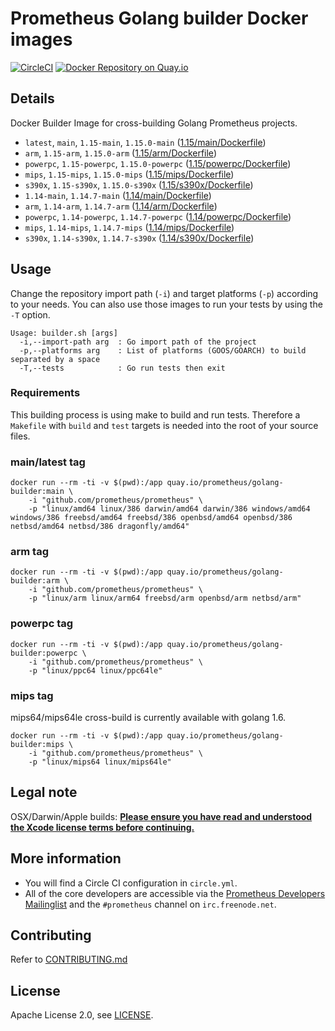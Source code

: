 # Prometheus Golang builder Docker images

[![CircleCI](https://circleci.com/gh/prometheus/golang-builder/tree/master.svg?style=shield)][circleci]
[![Docker Repository on Quay.io](https://quay.io/repository/prometheus/golang-builder/status)][quayio]

## Details

Docker Builder Image for cross-building Golang Prometheus projects.

- `latest`, `main`, `1.15-main`, `1.15.0-main` ([1.15/main/Dockerfile](1.15/main/Dockerfile))
- `arm`, `1.15-arm`, `1.15.0-arm` ([1.15/arm/Dockerfile](1.15/arm/Dockerfile))
- `powerpc`, `1.15-powerpc`, `1.15.0-powerpc` ([1.15/powerpc/Dockerfile](1.15/powerpc/Dockerfile))
- `mips`, `1.15-mips`, `1.15.0-mips` ([1.15/mips/Dockerfile](1.15/mips/Dockerfile))
- `s390x`, `1.15-s390x`, `1.15.0-s390x` ([1.15/s390x/Dockerfile](1.15/s390x/Dockerfile))
- `1.14-main`, `1.14.7-main` ([1.14/main/Dockerfile](1.14/main/Dockerfile))
- `arm`, `1.14-arm`, `1.14.7-arm` ([1.14/arm/Dockerfile](1.14/arm/Dockerfile))
- `powerpc`, `1.14-powerpc`, `1.14.7-powerpc` ([1.14/powerpc/Dockerfile](1.14/powerpc/Dockerfile))
- `mips`, `1.14-mips`, `1.14.7-mips` ([1.14/mips/Dockerfile](1.14/mips/Dockerfile))
- `s390x`, `1.14-s390x`, `1.14.7-s390x` ([1.14/s390x/Dockerfile](1.14/s390x/Dockerfile))

## Usage

Change the repository import path (`-i`) and target platforms (`-p`) according to your needs.
You can also use those images to run your tests by using the `-T` option.

```
Usage: builder.sh [args]
  -i,--import-path arg  : Go import path of the project
  -p,--platforms arg    : List of platforms (GOOS/GOARCH) to build separated by a space
  -T,--tests            : Go run tests then exit
```

### Requirements

This building process is using make to build and run tests.
Therefore a `Makefile` with `build` and `test` targets is needed into the root of your source files.

### main/latest tag

```
docker run --rm -ti -v $(pwd):/app quay.io/prometheus/golang-builder:main \
    -i "github.com/prometheus/prometheus" \
    -p "linux/amd64 linux/386 darwin/amd64 darwin/386 windows/amd64 windows/386 freebsd/amd64 freebsd/386 openbsd/amd64 openbsd/386 netbsd/amd64 netbsd/386 dragonfly/amd64"
```

### arm tag

```
docker run --rm -ti -v $(pwd):/app quay.io/prometheus/golang-builder:arm \
    -i "github.com/prometheus/prometheus" \
    -p "linux/arm linux/arm64 freebsd/arm openbsd/arm netbsd/arm"
```

### powerpc tag

```
docker run --rm -ti -v $(pwd):/app quay.io/prometheus/golang-builder:powerpc \
    -i "github.com/prometheus/prometheus" \
    -p "linux/ppc64 linux/ppc64le"
```

### mips tag

mips64/mips64le cross-build is currently available with golang 1.6.

```
docker run --rm -ti -v $(pwd):/app quay.io/prometheus/golang-builder:mips \
    -i "github.com/prometheus/prometheus" \
    -p "linux/mips64 linux/mips64le"
```

## Legal note

OSX/Darwin/Apple builds:
**[Please ensure you have read and understood the Xcode license
   terms before continuing.](https://www.apple.com/legal/sla/docs/xcode.pdf)**

## More information

  * You will find a Circle CI configuration in `circle.yml`.
  * All of the core developers are accessible via the [Prometheus Developers Mailinglist](https://groups.google.com/forum/?fromgroups#!forum/prometheus-developers) and the `#prometheus` channel on `irc.freenode.net`.

## Contributing

Refer to [CONTRIBUTING.md](CONTRIBUTING.md)

## License

Apache License 2.0, see [LICENSE](LICENSE).

[quayio]: https://quay.io/repository/prometheus/golang-builder
[circleci]: https://circleci.com/gh/prometheus/golang-builder

